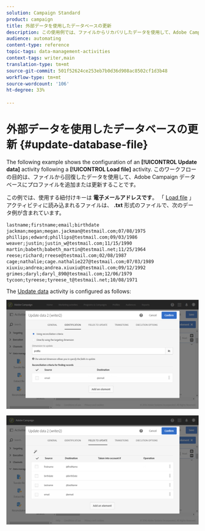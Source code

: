 ```yaml
---
solution: Campaign Standard
product: campaign
title: 外部データを使用したデータベースの更新
description: この使用例では、ファイルからリカバリしたデータを使用して、Adobe Campaignデータベースにプロファイルを追加または更新する方法を示します。
audience: automating
content-type: reference
topic-tags: data-management-activities
context-tags: writer,main
translation-type: tm+mt
source-git-commit: 501f52624ce253eb7b0d36d908ac8502cf1d3b48
workflow-type: tm+mt
source-wordcount: '106'
ht-degree: 33%

---
```



# 外部データを使用したデータベースの更新 {#update-database-file}

The following example shows the configuration of an **[!UICONTROL Update data]** activity following a **[!UICONTROL Load file]** activity. このワークフローの目的は、ファイルから回復したデータを使用して、Adobe Campaign データベースにプロファイルを追加または更新することです。

この例では、使用する紐付けキーは **電子メールアドレスです**。 「 [Load file](../../automating/using/load-file.md) 」アクティビティに読み込まれるファイルは、 **.txt** 形式のファイルで、次のデータ例が含まれています。

```
lastname;firstname;email;birthdate
jackman;megan;megan.jackman@testmail.com;07/08/1975
phillips;edward;phillips@testmail.com;09/03/1986
weaver;justin;justin_w@testmail.com;11/15/1990
martin;babeth;babeth_martin@testmail.net;11/25/1964
reese;richard;rreese@testmail.com;02/08/1987
cage;nathalie;cage.nathalie227@testmail.com;07/03/1989
xiuxiu;andrea;andrea.xiuxiu@testmail.com;09/12/1992
grimes;daryl;daryl_890@testmail.com;12/06/1979
tycoon;tyreese;tyreese_t@testmail.net;10/08/1971
```

The [Update data](../../automating/using/update-data.md) activity is configured as follows:

![](assets/deduplication_example2_writer1.png)

![](assets/deduplication_example2_writer2.png)
